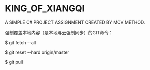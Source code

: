 # KING_OF_XIANGQI
A SIMPLE C# PROJECT ASSIGNMENT CREATED BY MCV METHOD.

强制覆盖本地内容（是本地与云强制同步）的GIT命令：

$ git fetch --all

$ git reset --hard origin/master

$ git pull
